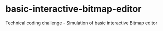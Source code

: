 basic-interactive-bitmap-editor
===============================

Technical coding challenge - Simulation of basic interactive Bitmap editor
